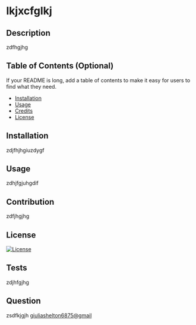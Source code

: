 # lkjxcfglkj

  ## Description
  zdfhgjhg
  ## Table of Contents (Optional)
  
  If your README is long, add a table of contents to make it easy for users to find what they need.
  
  - [Installation](#installation)
  - [Usage](#usage)
  - [Credits](#credits)
  - [License](#license)
  
  ## Installation
  
  zdjfhjhgiuzdygf
  
  ## Usage
  
  zdhjfgjuhgdif
     
  
  ## Contribution
  
  zdfjhgjhg
  
  ## License
  
  [![License](https://img.shields.io/badge/License-Apache_2.0-blue.svg)](https://opensource.org/licenses/Apache-2.0)
  
  
  ## Tests
  
  zdjhfgjhg

 ## Question
 zsdfkjgjh
 <a href = "mailto:giuliashelton6875@gmail">giuliashelton6875@gmail</a>
